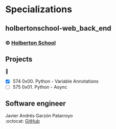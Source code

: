 # Specializations
## holbertonschool-web_back_end
### :copyright: **[Holberton School](https://www.holbertonschool.com/)**

## Projects
:open_file_folder:
* [x] 574 0x00. Python - Variable Annotations
* [ ] 575 0x01. Python - Async

## Software engineer
Javier Andrés Garzón Patarroyo  
:octocat: [GitHub](https://github.com/javierandresgp/)
